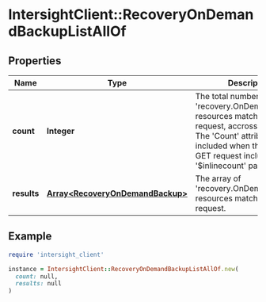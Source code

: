 # IntersightClient::RecoveryOnDemandBackupListAllOf

## Properties

| Name | Type | Description | Notes |
| ---- | ---- | ----------- | ----- |
| **count** | **Integer** | The total number of &#39;recovery.OnDemandBackup&#39; resources matching the request, accross all pages. The &#39;Count&#39; attribute is included when the HTTP GET request includes the &#39;$inlinecount&#39; parameter. | [optional] |
| **results** | [**Array&lt;RecoveryOnDemandBackup&gt;**](RecoveryOnDemandBackup.md) | The array of &#39;recovery.OnDemandBackup&#39; resources matching the request. | [optional] |

## Example

```ruby
require 'intersight_client'

instance = IntersightClient::RecoveryOnDemandBackupListAllOf.new(
  count: null,
  results: null
)
```

